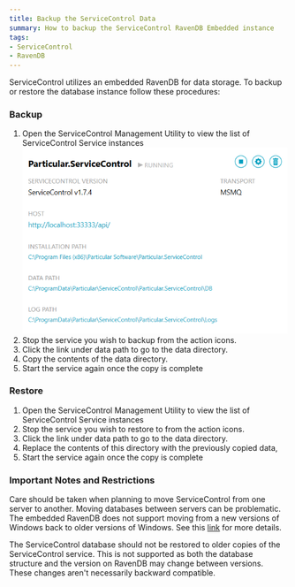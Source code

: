 ```yaml
---
title: Backup the ServiceControl Data
summary: How to backup the ServiceControl RavenDB Embedded instance
tags:
- ServiceControl
- RavenDB
---
```

ServiceControl utilizes an embedded RavenDB for data storage. To backup or restore the database instance follow these procedures:

### Backup

1.  Open the ServiceControl Management Utility to view the list of ServiceControl Service instances
	![](managementutil-instance.png)
1. Stop the service you wish to backup from the action icons.        
1. Click the link under data path to go to the data directory. 
1. Copy the contents of the data directory. 
1. Start the service again once the copy is complete


### Restore

1. Open the ServiceControl Management Utility to view the list of ServiceControl Service instances
1. Stop the service you wish to restore to from the action icons.        
1. Click the link under data path to go to the data directory. 
1. Replace the contents of this directory with the previously copied data,  
1. Start the service again once the copy is complete

### Important Notes and Restrictions

Care should be taken when planning to move ServiceControl from one server to another.  Moving databases between servers can be problematic. The embedded RavenDB does not support moving from a new versions of Windows back to older versions of Windows. See this [link](http://stackoverflow.com/questions/25625910/getting-error-while-restoring-backup-file-in-raven-db) for more details.

The ServiceControl database should not be restored to older copies of the ServiceControl service.  This is not supported as both the database structure and the version on RavenDB may change between versions.  These changes aren't necessarily backward compatible.  


